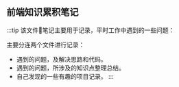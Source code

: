 ## 前端知识累积笔记


:::tip
该文件📃笔记主要用于记录，平时工作中遇到的一些问题：

主要分连两个文件进行记录： 
- 遇到的问题，及解决思路和代码。
- 遇到的问题，所涉及的知识点整理总结。
- 自己发现的一些有趣的项目记录。
:::